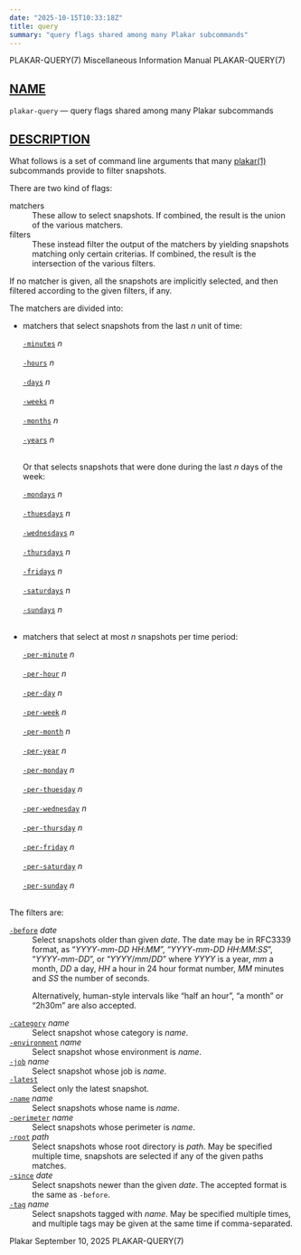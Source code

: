 ```yaml
---
date: "2025-10-15T10:33:18Z"
title: query
summary: "query flags shared among many Plakar subcommands"
---
```

<div class="head" role="doc-pageheader" aria-label="Manual header
  line"><span class="head-ltitle">PLAKAR-QUERY(7)</span>
  <span class="head-vol">Miscellaneous Information Manual</span>
  <span class="head-rtitle">PLAKAR-QUERY(7)</span></div>
<main class="manual-text">
<section class="Sh">
<h2 class="Sh" id="NAME"><a class="permalink" href="#NAME">NAME</a></h2>
<p class="Pp"><code class="Nm">plakar-query</code> &#x2014;
    <span class="Nd" role="doc-subtitle">query flags shared among many Plakar
    subcommands</span></p>
</section>
<section class="Sh">
<h2 class="Sh" id="DESCRIPTION"><a class="permalink" href="#DESCRIPTION">DESCRIPTION</a></h2>
<p class="Pp">What follows is a set of command line arguments that many
    <a class="Xr" href="../plakar/" aria-label="plakar, section 1">plakar(1)</a>
    subcommands provide to filter snapshots.</p>
<p class="Pp">There are two kind of flags:</p>
<dl class="Bl-tag">
  <dt>matchers</dt>
  <dd>These allow to select snapshots. If combined, the result is the union of
      the various matchers.</dd>
  <dt>filters</dt>
  <dd>These instead filter the output of the matchers by yielding snapshots
      matching only certain criterias. If combined, the result is the
      intersection of the various filters.</dd>
</dl>
<p class="Pp">If no matcher is given, all the snapshots are implicitly selected,
    and then filtered according to the given filters, if any.</p>
<p class="Pp">The matchers are divided into:</p>
<ul class="Bl-bullet Bd-indent">
  <li>matchers that select snapshots from the last <var class="Ar">n</var> unit
      of time:
    <p class="Pp"></p>
    <div class="Bd-indent">
    <dl class="Bl-tag Bl-compact">
      <dt id="minutes"><a class="permalink" href="#minutes"><code class="Fl">-minutes</code></a>
        <var class="Ar">n</var></dt>
      <dd style="width: auto;">&#x00A0;</dd>
      <dt id="hours"><a class="permalink" href="#hours"><code class="Fl">-hours</code></a>
        <var class="Ar">n</var></dt>
      <dd style="width: auto;">&#x00A0;</dd>
      <dt id="days"><a class="permalink" href="#days"><code class="Fl">-days</code></a>
        <var class="Ar">n</var></dt>
      <dd style="width: auto;">&#x00A0;</dd>
      <dt id="weeks"><a class="permalink" href="#weeks"><code class="Fl">-weeks</code></a>
        <var class="Ar">n</var></dt>
      <dd style="width: auto;">&#x00A0;</dd>
      <dt id="months"><a class="permalink" href="#months"><code class="Fl">-months</code></a>
        <var class="Ar">n</var></dt>
      <dd style="width: auto;">&#x00A0;</dd>
      <dt id="years"><a class="permalink" href="#years"><code class="Fl">-years</code></a>
        <var class="Ar">n</var></dt>
      <dd style="width: auto;">&#x00A0;</dd>
    </dl>
    </div>
    <p class="Pp">Or that selects snapshots that were done during the last
        <var class="Ar">n</var> days of the week:</p>
    <p class="Pp"></p>
    <div class="Bd-indent">
    <dl class="Bl-tag Bl-compact">
      <dt id="mondays"><a class="permalink" href="#mondays"><code class="Fl">-mondays</code></a>
        <var class="Ar">n</var></dt>
      <dd style="width: auto;">&#x00A0;</dd>
      <dt id="thuesdays"><a class="permalink" href="#thuesdays"><code class="Fl">-thuesdays</code></a>
        <var class="Ar">n</var></dt>
      <dd style="width: auto;">&#x00A0;</dd>
      <dt id="wednesdays"><a class="permalink" href="#wednesdays"><code class="Fl">-wednesdays</code></a>
        <var class="Ar">n</var></dt>
      <dd style="width: auto;">&#x00A0;</dd>
      <dt id="thursdays"><a class="permalink" href="#thursdays"><code class="Fl">-thursdays</code></a>
        <var class="Ar">n</var></dt>
      <dd style="width: auto;">&#x00A0;</dd>
      <dt id="fridays"><a class="permalink" href="#fridays"><code class="Fl">-fridays</code></a>
        <var class="Ar">n</var></dt>
      <dd style="width: auto;">&#x00A0;</dd>
      <dt id="saturdays"><a class="permalink" href="#saturdays"><code class="Fl">-saturdays</code></a>
        <var class="Ar">n</var></dt>
      <dd style="width: auto;">&#x00A0;</dd>
      <dt id="sundays"><a class="permalink" href="#sundays"><code class="Fl">-sundays</code></a>
        <var class="Ar">n</var></dt>
      <dd style="width: auto;">&#x00A0;</dd>
    </dl>
    </div>
  </li>
  <li>matchers that select at most <var class="Ar">n</var> snapshots per time
      period:
    <p class="Pp"></p>
    <div class="Bd-indent">
    <dl class="Bl-tag Bl-compact">
      <dt id="per-minute"><a class="permalink" href="#per-minute"><code class="Fl">-per-minute</code></a>
        <var class="Ar">n</var></dt>
      <dd style="width: auto;">&#x00A0;</dd>
      <dt id="per-hour"><a class="permalink" href="#per-hour"><code class="Fl">-per-hour</code></a>
        <var class="Ar">n</var></dt>
      <dd style="width: auto;">&#x00A0;</dd>
      <dt id="per-day"><a class="permalink" href="#per-day"><code class="Fl">-per-day</code></a>
        <var class="Ar">n</var></dt>
      <dd style="width: auto;">&#x00A0;</dd>
      <dt id="per-week"><a class="permalink" href="#per-week"><code class="Fl">-per-week</code></a>
        <var class="Ar">n</var></dt>
      <dd style="width: auto;">&#x00A0;</dd>
      <dt id="per-month"><a class="permalink" href="#per-month"><code class="Fl">-per-month</code></a>
        <var class="Ar">n</var></dt>
      <dd style="width: auto;">&#x00A0;</dd>
      <dt id="per-year"><a class="permalink" href="#per-year"><code class="Fl">-per-year</code></a>
        <var class="Ar">n</var></dt>
      <dd style="width: auto;">&#x00A0;</dd>
      <dt id="per-monday"><a class="permalink" href="#per-monday"><code class="Fl">-per-monday</code></a>
        <var class="Ar">n</var></dt>
      <dd style="width: auto;">&#x00A0;</dd>
      <dt id="per-thuesday"><a class="permalink" href="#per-thuesday"><code class="Fl">-per-thuesday</code></a>
        <var class="Ar">n</var></dt>
      <dd style="width: auto;">&#x00A0;</dd>
      <dt id="per-wednesday"><a class="permalink" href="#per-wednesday"><code class="Fl">-per-wednesday</code></a>
        <var class="Ar">n</var></dt>
      <dd style="width: auto;">&#x00A0;</dd>
      <dt id="per-thursday"><a class="permalink" href="#per-thursday"><code class="Fl">-per-thursday</code></a>
        <var class="Ar">n</var></dt>
      <dd style="width: auto;">&#x00A0;</dd>
      <dt id="per-friday"><a class="permalink" href="#per-friday"><code class="Fl">-per-friday</code></a>
        <var class="Ar">n</var></dt>
      <dd style="width: auto;">&#x00A0;</dd>
      <dt id="per-saturday"><a class="permalink" href="#per-saturday"><code class="Fl">-per-saturday</code></a>
        <var class="Ar">n</var></dt>
      <dd style="width: auto;">&#x00A0;</dd>
      <dt id="per-sunday"><a class="permalink" href="#per-sunday"><code class="Fl">-per-sunday</code></a>
        <var class="Ar">n</var></dt>
      <dd style="width: auto;">&#x00A0;</dd>
    </dl>
    </div>
  </li>
</ul>
<p class="Pp">The filters are:</p>
<dl class="Bl-tag">
  <dt id="before"><a class="permalink" href="#before"><code class="Fl">-before</code></a>
    <var class="Ar">date</var></dt>
  <dd>Select snapshots older than given <var class="Ar">date</var>. The date may
      be in RFC3339 format, as
      &#x201C;<var class="Ar">YYYY</var>-<var class="Ar">mm</var>-<var class="Ar">DD</var>
      <var class="Ar">HH</var>:<var class="Ar">MM</var>&#x201D;,
      &#x201C;<var class="Ar">YYYY</var>-<var class="Ar">mm</var>-<var class="Ar">DD</var>
      <var class="Ar">HH</var>:<var class="Ar">MM</var>:<var class="Ar">SS</var>&#x201D;,
      &#x201C;<var class="Ar">YYYY</var>-<var class="Ar">mm</var>-<var class="Ar">DD</var>&#x201D;,
      or
      &#x201C;<var class="Ar">YYYY</var>/<var class="Ar">mm</var>/<var class="Ar">DD</var>&#x201D;
      where <var class="Ar">YYYY</var> is a year, <var class="Ar">mm</var> a
      month, <var class="Ar">DD</var> a day, <var class="Ar">HH</var> a hour in
      24 hour format number, <var class="Ar">MM</var> minutes and
      <var class="Ar">SS</var> the number of seconds.
    <p class="Pp">Alternatively, human-style intervals like &#x201C;half an
        hour&#x201D;, &#x201C;a month&#x201D; or &#x201C;2h30m&#x201D; are also
        accepted.</p>
  </dd>
  <dt id="category"><a class="permalink" href="#category"><code class="Fl">-category</code></a>
    <var class="Ar">name</var></dt>
  <dd>Select snapshot whose category is <var class="Ar">name</var>.</dd>
  <dt id="environment"><a class="permalink" href="#environment"><code class="Fl">-environment</code></a>
    <var class="Ar">name</var></dt>
  <dd>Select snapshot whose environment is <var class="Ar">name</var>.</dd>
  <dt id="job"><a class="permalink" href="#job"><code class="Fl">-job</code></a>
    <var class="Ar">name</var></dt>
  <dd>Select snapshot whose job is <var class="Ar">name</var>.</dd>
  <dt id="latest"><a class="permalink" href="#latest"><code class="Fl">-latest</code></a></dt>
  <dd>Select only the latest snapshot.</dd>
  <dt id="name"><a class="permalink" href="#name"><code class="Fl">-name</code></a>
    <var class="Ar">name</var></dt>
  <dd>Select snapshots whose name is <var class="Ar">name</var>.</dd>
  <dt id="perimeter"><a class="permalink" href="#perimeter"><code class="Fl">-perimeter</code></a>
    <var class="Ar">name</var></dt>
  <dd>Select snapshots whose perimeter is <var class="Ar">name</var>.</dd>
  <dt id="root"><a class="permalink" href="#root"><code class="Fl">-root</code></a>
    <var class="Ar">path</var></dt>
  <dd>Select snapshots whose root directory is <var class="Ar">path</var>. May
      be specified multiple time, snapshots are selected if any of the given
      paths matches.</dd>
  <dt id="since"><a class="permalink" href="#since"><code class="Fl">-since</code></a>
    <var class="Ar">date</var></dt>
  <dd>Select snapshots newer than the given <var class="Ar">date</var>. The
      accepted format is the same as <code class="Fl">-before</code>.</dd>
  <dt id="tag"><a class="permalink" href="#tag"><code class="Fl">-tag</code></a>
    <var class="Ar">name</var></dt>
  <dd>Select snapshots tagged with <var class="Ar">name</var>. May be specified
      multiple times, and multiple tags may be given at the same time if
      comma-separated.</dd>
</dl>
</section>
</main>
<div class="foot" role="doc-pagefooter" aria-label="Manual footer
  line"><span class="foot-left">Plakar</span> <span class="foot-date">September
  10, 2025</span> <span class="foot-right">PLAKAR-QUERY(7)</span></div>
